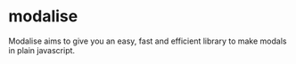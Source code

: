 # modalise
Modalise aims to give you an easy, fast and efficient library to make modals in plain javascript.

